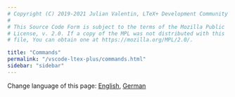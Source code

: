 ```yaml
---
# Copyright (C) 2019-2021 Julian Valentin, LTeX+ Development Community
#
# This Source Code Form is subject to the terms of the Mozilla Public
# License, v. 2.0. If a copy of the MPL was not distributed with this
# file, You can obtain one at https://mozilla.org/MPL/2.0/.

title: "Commands"
permalink: "/vscode-ltex-plus/commands.html"
sidebar: "sidebar"
---
```


Change language of this page: [English](commands.html), [German](commands-de.html)

<!-- ltex: language=en-US -->
<!-- 
To run a command, open the Command Palette (`Ctrl+Shift+P`) and start typing the name of the command.

## `LTeX: Activate Extension`

Activates the extension; does nothing if the extension is already activated.

The extension is automatically activated when files with supported code language modes (= default value of [`ltex.enabled`](../settings.html#ltexenabled)) are opened in the editor. Use this command if you want to use LTeX+ on files with unsupported code language modes.

## `LTeX: Check Selection`

Triggers a check of the primary selection of the active document, and clears all LTeX+ diagnostics of the active document outside the primary selection.

The active document is the one whose editor currently has focus, or, if none has focus, the one which was changed most recently.

It is usually not necessary to run this command as LTeX+ automatically checks supported documents when being opened or changed.

## `LTeX: Check Current Document`

Triggers a check of the active document.

The active document is the one whose editor currently has focus, or, if none has focus, the one which was changed most recently.

It is usually not necessary to run this command as LTeX+ automatically checks supported documents when being opened or changed.

## `LTeX: Check All Documents in Workspace`

Triggers a check of all Markdown and LaTeX documents in the workspace.

This does a search for files with typical file extensions of supported file types in all folders of the workspace, depending on for which file types LTeX+ has been enabled (see [`ltex.enabled`](../settings.html#ltexenabled)). Untitled and unsaved documents are not checked. The types of the documents are recognized by their file extensions. To skip checking some files or folders, add them to `files.exclude`.

The documents must be in UTF-8 encoding. This does not work if no folders are opened in the workspace.

## `LTeX: Clear Diagnostics in Current Document`

Clears all LTeX+ diagnostics in the active document.

The active document is the one whose editor currently has focus, or, if none has focus, the one which was changed most recently.

## `LTeX: Clear All Diagnostics`

Clears all LTeX+ diagnostics.

## `LTeX: Show Status Information`

Shows information about the current status of LTeX+ in the LTeX Language Client` output panel.

Information about ltex-ls-plus is only included if ltex-ls-plus is running and not checking a document.

## `LTeX: Reset and Restart`

Resets the current state of the extension and restarts LTeX+ LS.

This is equivalent to reloading the VS Code window and activating the extension. Use this command if LTeX+ does not behave as expected.

## `LTeX: Report Bug in LTeX+`

Shows a message box with a link to instructions on how to report bugs in LTeX+ and a button to copy a bug report.

When clicking the button, LTeX+ will copy a pre-filled bug report to the clipboard, which can then be pasted into the GitHub issue.

## `LTeX: Request Feature for LTeX+`

Creates a new feature request for LTeX+ by opening the GitHub website. -->
